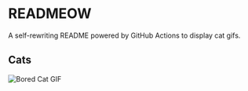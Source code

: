 # READMEOW

A self-rewriting README powered by GitHub Actions to display cat gifs.

## Cats

![Bored Cat GIF](https://media2.giphy.com/media/v1.Y2lkPTlhY2QwMmRheDBneTZ2OWttazJoMjJ3Y21uN2IxcjB4OGxqNzByc2NtbHYyYzB6cCZlcD12MV9naWZzX3NlYXJjaCZjdD1n/mlvseq9yvZhba/200.gif)
